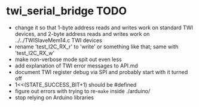 twi\_serial\_bridge TODO
========================

* change it so that 1-byte address reads and writes work on standard TWI devices, and 2-byte address reads and writes work on ../../TWISlaveMem14.c TWI devices
* rename 'test_I2C_RX_r' to 'write' or something like that; same with 'test_I2C_RX_w'
* make non-verbose mode spit out even less
* add explanation of TWI error messages to API.md
* document TWI register debug via SPI and probably start with it turned off
* 1<<(STATE_SUCCESS_BIT+1) should be #defined
* figure out errors with trying to re-`make` inside ./arduino/
* stop relying on Arduino libraries
